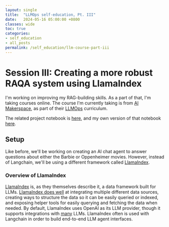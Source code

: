 ```yaml
---
layout: single
title:  "LLMOps self-education, Pt. III"
date:   2024-05-16 05:00:00 +0800
classes: wide
toc: true
categories:
- self_education
- all_posts
permalink: /self_education/llm-course-part-iii
---
```


# Session III: Creating a more robust RAQA system using LlamaIndex
I'm working on improving my RAG-building skills. As a part of that, I'm taking courses online. The course I'm currently taking is from [AI Makerspace](https://github.com/AI-Maker-Space), as part of their [LLMOps](https://github.com/AI-Maker-Space/LLM-Ops-Cohort-1) curriculum.

The related project notebook is [here](https://github.com/AI-Maker-Space/LLM-Ops-Cohort-1/blob/main/Week%202/Tuesday/LLamaIndex%20RAQA%20Tool%20(Assignment%20Version).ipynb), and my own version of that notebook [here](https://colab.research.google.com/drive/158ww0tHZBUIKt1K_B162oJpMwDUdyGjy).

## Setup
Like before, we'll be working on creating an AI chat agent to answer questions about either the Barbie or Oppenheimer movies. However, instead of Langchain, we'll be using a different framework called [LlamaIndex](https://www.llamaindex.ai/).

### Overview of LlamaIndex
[LlamaIndex](https://www.llamaindex.ai/) is, as they themselves describe it, a data framework built for LLMs. [LlamaIndex does well](https://github.com/run-llama/llama_index?tab=readme-ov-file#-overview) at integrating multiple different data sources, creating ways to structure the data so it can be easily queried or indexed, and exposing helper tools for easily querying and fetching the data when needed. By default, LlamaIndex uses OpenAI as its LLM provider, though it supports integrations with [many](https://python.langchain.com/v0.1/docs/integrations/llms/) LLMs. LlamaIndex often is used with Langchain in order to build end-to-end LLM agent interfaces.
